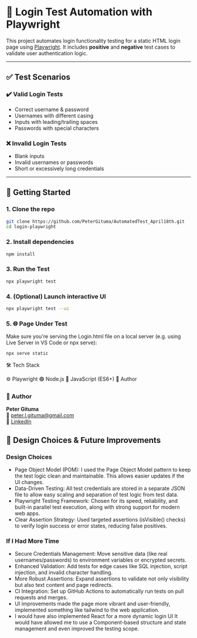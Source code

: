 # 🔐 Login Test Automation with Playwright

This project automates login functionality testing for a static HTML login page using [Playwright](https://playwright.dev/). 
It includes **positive** and **negative** test cases to validate user authentication logic.

---


## ✅ Test Scenarios

### ✔️ Valid Login Tests
- Correct username & password
- Usernames with different casing
- Inputs with leading/trailing spaces
- Passwords with special characters

### ❌ Invalid Login Tests
- Blank inputs
- Invalid usernames or passwords
- Short or excessively long credentials

---

## 🚀 Getting Started

### 1. Clone the repo
```bash
git clone https://github.com/PeterGituma/AutomatedTest_April18th.git
cd login-playwright
```

### 2.  Install dependencies
```bash
npm install
```


### 3.  Run the Test
```bash
npx playwright test
```

### 4.  (Optional) Launch interactive UI
```bash
npx playwright test --ui

```

### 5.  🌐 Page Under Test
Make sure you're serving the Login.html file on a local server (e.g. using Live Server in VS Code or npx serve):
```bash
npx serve static

```

🛠 Tech Stack

⚙️ Playwright
🟢 Node.js
📜 JavaScript (ES6+)
👤 Author

### 👤 Author

**Peter Gituma**  
📧 [peter.l.gituma@gmail.com](mailto:peter.l.gituma@gmail.com)  
🔗 [LinkedIn](https://www.linkedin.com/in/peterlgituma/)

## 🧠 Design Choices & Future Improvements

### Design Choices
- Page Object Model (POM): I used the Page Object Model pattern to keep the test logic clean and maintainable. This allows easier updates if the UI changes.
- Data-Driven Testing: All test credentials are stored in a separate JSON file to allow easy scaling and separation of test logic from test data.
- Playwright Testing Framework: Chosen for its speed, reliability, and built-in parallel test execution, along with strong support for modern web apps.
- Clear Assertion Strategy: Used targeted assertions (isVisible() checks) to verify login success or error states, reducing false positives.
  

### If I Had More Time
- Secure Credentials Management: Move sensitive data (like real usernames/passwords) to environment variables or encrypted secrets.
- Enhanced Validation: Add tests for edge cases like SQL injection, script injection, and invalid character handling.
- More Robust Assertions: Expand assertions to validate not only visibility but also text content and page redirects.
- CI Integration: Set up GitHub Actions to automatically run tests on pull requests and merges.
- UI improvements made the page more vibrant and user-friendly, implemented something like tailwind to the web application.
- I would have also implemented React for a more dynamic login UI It would have allowed me to use a Component-based structure and state management and even improved the testing scope. 
